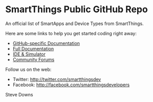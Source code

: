 # SmartThings Public GitHub Repo

An official list of SmartApps and Device Types from SmartThings.

Here are some links to help you get started coding right away:

* [GitHub-specific Documentation](http://docs.smartthings.com/en/latest/tools-and-ide/github-integration.html)
* [Full Documentation](http://docs.smartthings.com)
* [IDE & Simulator](http://ide.smartthings.com)
* [Community Forums](http://community.smartthings.com)

Follow us on the web:

* Twitter: http://twitter.com/smartthingsdev
* Facebook: http://facebook.com/smartthingsdevelopers

Steve Downs
